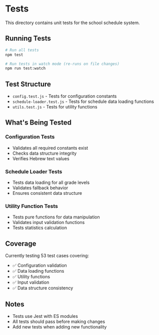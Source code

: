 # Tests

This directory contains unit tests for the school schedule system.

## Running Tests

```bash
# Run all tests
npm test

# Run tests in watch mode (re-runs on file changes)
npm run test:watch
```

## Test Structure

- `config.test.js` - Tests for configuration constants
- `schedule-loader.test.js` - Tests for schedule data loading functions
- `utils.test.js` - Tests for utility functions

## What's Being Tested

### Configuration Tests
- Validates all required constants exist
- Checks data structure integrity
- Verifies Hebrew text values

### Schedule Loader Tests  
- Tests data loading for all grade levels
- Validates fallback behavior
- Ensures consistent data structure

### Utility Function Tests
- Tests pure functions for data manipulation
- Validates input validation functions
- Tests statistics calculation

## Coverage

Currently testing 53 test cases covering:
- ✅ Configuration validation
- ✅ Data loading functions
- ✅ Utility functions
- ✅ Input validation
- ✅ Data structure consistency

## Notes

- Tests use Jest with ES modules
- All tests should pass before making changes
- Add new tests when adding new functionality